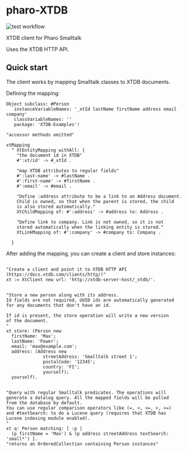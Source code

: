 # pharo-XTDB

![test workflow](https://github.com/tatut/pharo-XTDB/actions/workflows/test.yml/badge.svg)

XTDB client for Pharo Smalltalk

Uses the XTDB HTTP API.

## Quick start

The client works by mapping Smalltalk classes to XTDB documents.

Defining the mapping:
```smalltalk
Object subclass: #Person
   instanceVariableNames: '_xtId lastName firstName address email company'
   classVariableNames: ''
   package: 'XTDB-Examples'!

"accessor methods omitted"

xtMapping
  ^ XtEntityMapping withAll: {
    "the document id in XTDB"
    #':xt/id' -> #_xtId .

    "map XTDB attributes to regular fields"
    #':last-name' -> #lastName .
    #':first-name' -> #firstName .
    #':email' -> #email .

    "Define :address attribute to be a link to an Address document.
    Child is owned, so that when the parent is stored, the child
    is also stored automatically."
    XtChildMapping of: #':address' -> #address to: Address .

    "Define link to company. Link is not owned, so it is not
    stored automatically when the linking entity is stored."
    XtLinkMapping of: #':company' -> #company to: Company .

  }
```

After adding the mapping, you can create a client and store instances:
```smalltalk

"Create a client and point it to XTDB HTTP API (https://docs.xtdb.com/clients/http/)"
xt := XtClient new url: 'http://xtdb-server-host/_xtdb/'.


"Store a new person along with its address.
Id fields are not required, UUID ids are automatically generated
for any documents that don't have an id.

If id is present, the store operation will write a new version
of the document.
"
xt store: (Person new
  firstName: 'Max';
  lastName: 'Power';
  email: 'max@example.com';
  address: (Address new
              streetAddress: 'Smalltalk street 1';
              postalCode: '12345';
              country: 'FI';
              yourself);
  yourself).


"Query with regular Smalltalk predicates. The operations will
generate a datalog query. All the mapped fields will be pulled
from the database by default.
You can use regular comparison operators like (=, <, <=, >, >=)
and #textSearch: to do a Lucene query (requires that XTDB has
Lucene indexing module enabled).
"
xt q: Person matching: [ :p |
  (p firstName = 'Max') & (p address streetAddress textSearch: 'small*') ].
"returns an OrderedCollection containing Person instances"
```